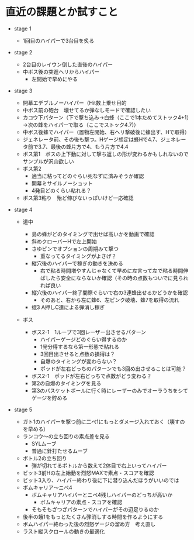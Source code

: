 # 直近の課題とか試すこと

- stage 1
  - 1回目のハイパーで3台目を炙る

- stage 2
  - 2台目のレイウン倒した直後のハイパー
  - 中ボス後の突進ヘリからハイパー
    - 左開始で早めにやる

- stage 3
  - 開幕エデブルノーハイパー（Hit数上乗せ目的
  - 中ボス前の砲台　壊せてるか弾なしモードで確認したい
  - カコウ下パターン（下で撃ち込み→白蜂（ここで1本ためてストック4+1）→次の蜂をハイパーで取る（ここでストック4.7)）
  - 中ボス後蜂でハイパー（置物左開始、右ヘリ撃破後に蜂出す、Hで取得）
  - ジェネレータ前、その後も撃つ。Hゲージ想定は蜂Hで4.7、ジェネレータ前で3.7、最後の蜂片方で4、もう片方で4.4
  - ボス第1　ボスの上下動に対して撃ち返しの形が変わるかもしれないのでサンプルが沢山欲しい
  - ボス第2
    - 適当に粘ってどのぐらい死なずに済みそうか確認
    - 開幕ミサイルノーショット
    - 4発目どのくらい粘れる？
  - ボス第3粘り　殆ど伸びないっぽいけど一応確認

- stage 4
  - 道中
    - 島の蜂がどのタイミングで出せば高いかを動画で確認
    - 斜めクローバーHで左上開始
    - さゆピンでオプションの周期みて撃つ
      - 重なってるタイミングがよさげ？
    - 縦穴後のハイパーで稼ぎの動きを決める
      - 右で粘る時間増やすんじゃなくて早めに左言って左で粘る時間伸ばしたら安全にならないか確認（その時の点数もついでに見られれば良い
    - 縦穴後のハイパー終了間際ぐらいで右の3連蜂出せるかどうかを確認
      - そのあと、右から左に蜂6、左ピンク破壊、蜂7を取得の流れ
    - 蛾3 A押しC連による弾消し稼ぎ

  - ボス
    - ボス2-1　1ループで3回レーザー出させるパターン
      - ハイパーゲージどのぐらい得するのか
      - 1発分得するなら第一形態で粘れる
      - 3回目出させると点数の損得は？
      - 自爆のタイミングが変わらない？
      - ポッドが左右どっちのパターンでも3回め出させることは可能？
    - ボス2-1　ポッドが左右どっちで点数がどう変わる？
    - 第2の自爆のタイミングを見る
    - 第3のバスケットボールに行く時にレーザーのみでオーラうちをシてゲージを貯める

- stage 5
  - ガト1のハイパーを撃つ前に二ぺ1にもっとダメージ入れておく（壊すのを早める）
  - ランコウ〜の立ち回りの素点差を見る
    - SYLムーブ
    - 普通に針打たせるムーブ
  - ボトル2の立ち回り
    - 弾が切れてるボトルから数えて2体目で右上いってハイパー
  - ビット3前Hの左上始動を烈怒MAXで素点・スコアを確認
  - ビット3入り、ハイパー終わり後に下に潜り込んだほうがいいのでは
  - ボムキャリア〜ニペ4
    - ボムキャリアハイパーとニペ4残しハイパーのどっちが高いか
      - ボムキャリアの素点・スコアを確認
    - そもそもざつざパターンでハイパーがその辺足りるのか
  - 後半の蛾1をもっとたくさん弾消しする時間を作るようにする
  - ボムハイパー終わった後の烈怒ゲージの溜め方　考え直し
  - ラスト縦スクロールの動きの最適化
